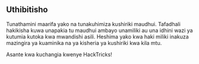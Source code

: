 ## Uthibitisho
Tunathamini maarifa yako na tunakuhimiza kushiriki maudhui. Tafadhali hakikisha kuwa unapakia tu maudhui ambayo unamiliki au una idhini wazi ya kutumia kutoka kwa mwandishi asili. Heshima yako kwa haki miliki inakuza mazingira ya kuaminika na ya kisheria ya kushiriki kwa kila mtu.

Asante kwa kuchangia kwenye HackTricks!
